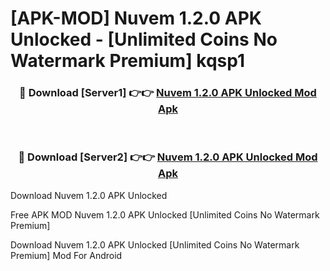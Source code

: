 # [APK-MOD] Nuvem 1.2.0 APK Unlocked - [Unlimited Coins No Watermark Premium] kqsp1



<div align="center">
<h3>🔴 Download [Server1] 👉👉 <a href="https://momento.my/?title=Nuvem_1.2.0_APK_Unlocked">Nuvem 1.2.0 APK Unlocked Mod Apk</a></h3><br>

<h3>🔴 Download [Server2] 👉👉 <a href="https://momento.my/?title=Nuvem_1.2.0_APK_Unlocked">Nuvem 1.2.0 APK Unlocked Mod Apk</a></h3>
</div>



Download Nuvem 1.2.0 APK Unlocked 

Free APK MOD Nuvem 1.2.0 APK Unlocked [Unlimited Coins No Watermark Premium]

Download Nuvem 1.2.0 APK Unlocked [Unlimited Coins No Watermark Premium] Mod For Android
